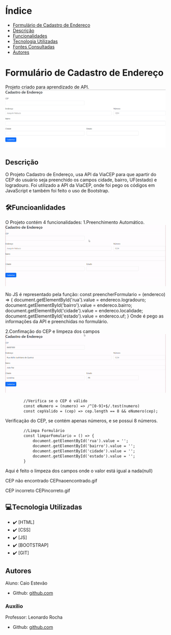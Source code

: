 # Índice 

* [Formulário de Cadastro de Endereço](#formulario-de-cadastro-de-endereço)  
* [Descrição](#descri%C3%A7%C3%A3o) 
* [Funcionalidades](#funcioanlidades)  
* [Tecnologia Utilizadas](#tecnologia-utilizadas)  
* [Fontes Consultadas](#fontes-consultadas)  
* [Autores](#autores)  


# Formulário de Cadastro de Endereço
Projeto criado para aprendizado de API.
![Capa do Projeto](doc/img/capaendereco.png)


## Descrição
O Projeto Cadastro de Endereço, usa API da ViaCEP para que apartir do CEP do usuário seja preenchido os campos cidade, bairro, UF(estado) e logradouro. Foi utilizado a API da ViaCEP, onde foi pego os códigos em JavaScript e também foi feito o uso de Bootstrap.


## 🛠️Funcioanlidades
O Projeto contém 4 funcionalidades:
1.Preenchimento Automático.
    ![gif](doc/inserindoCEP.gif)

No JS é representado pela função:
                const preencherFormulario = (endereco) => {
                    document.getElementById('rua').value = endereco.logradouro;
                    document.getElementById('bairro').value = endereco.bairro;
                    document.getElementById('cidade').value = endereco.localidade;
                    document.getElementById('estado').value = endereco.uf;
                }
Onde é pego as informações da API e preenchidas no formulário. 

2.Confimação do CEP e limpeza dos campos
  ![gif](doc/cadastrandoCEP.gif)

            //Verifica se o CEP é válido
            const eNumero = (numero) => /^[0-9]+$/.test(numero)
            const cepValido = (cep) => cep.length == 8 && eNumero(cep);
Verificação do CEP, se contém apenas números, e se possui 8 números.

            //Limpa Formulário
            const limparFomulario = () => {
                document.getElementById('rua').value = '';
                document.getElementById('bairro').value = '';
                document.getElementById('cidade').value = '';
                document.getElementById('estado').value = '';
            }
Aqui é feito o limpeza dos campos onde o valor está igual a nada(null)


CEP não encontrado
    CEPnaoencontrado.gif

CEP incorreto
    CEPincorreto.gif



## 💻Tecnologia Utilizadas
- :heavy_check_mark: [HTML]
- :heavy_check_mark: [CSS]
- :heavy_check_mark: [JS]
- :heavy_check_mark: [BOOTSTRAP]
- :heavy_check_mark: [GIT]


## Autores
Aluno: Caio Estevão
- Github: [github.com](https://github.com/Caioestevao1000)

### Auxílio
Professor: Leonardo Rocha
- Github: [github.com](https://github.com/LeonardoRochaMarista)
